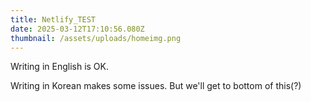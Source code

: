 ```yaml
---
title: Netlify_TEST
date: 2025-03-12T17:10:56.080Z
thumbnail: /assets/uploads/homeimg.png
---
```

W﻿riting in English is OK. 

W﻿riting in Korean makes some issues. But we'll get to bottom of this(?)